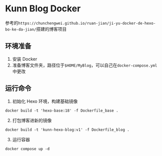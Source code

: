 # Kunn Blog Docker

参考的`https://chunchengwei.github.io/ruan-jian/ji-yu-docker-de-hexo-bo-ke-da-jian/`搭建的博客项目

## 环境准备

1. 安装 Docker
2. 准备博客文件夹，路径位于`$HOME/MyBlog`，可以自己在`docker-compose.yml`中更改

## 运行命令

1. 初始化 Hexo 环境，构建基础镜像
```shell
docker build -t 'hexo-base:18' -f Dockerfile_base .
```
2. 打包博客进新的镜像
```shell
docker build -t 'kunn-hexo-blog:v1' -f Dockerfile_blog .
```
3. 运行容器
```shell
docker compose up -d
```